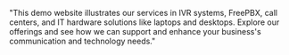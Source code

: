 "This demo website illustrates our services in IVR systems, FreePBX, call centers, and IT hardware solutions like laptops and desktops. Explore our offerings and see how we can support and enhance your business's communication and technology needs."
